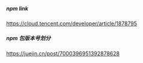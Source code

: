 ##### npm link

https://cloud.tencent.com/developer/article/1878795

##### npm 包版本号划分

https://juejin.cn/post/7000396951392878628

